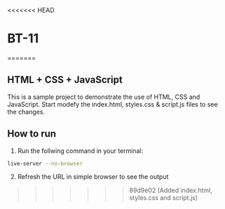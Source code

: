 <<<<<<< HEAD
# BT-11
=======
## HTML + CSS + JavaScript

This is a sample project to demonstrate the use of HTML, CSS and JavaScript. Start modefy the index.html, styles.css & script.js files to see the changes.

## How to run

1. Run the follwing command in your terminal:
```bash
live-server --no-browser
```

2. Refresh the URL in simple browser to see the output
>>>>>>> 89d9e02 (Added index.html, styles.css and script.js)
